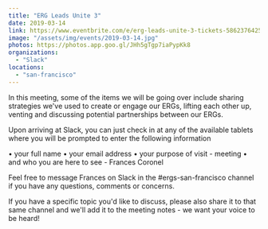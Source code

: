 ```yaml
---
title: "ERG Leads Unite 3"
date: 2019-03-14
link: https://www.eventbrite.com/e/erg-leads-unite-3-tickets-58623764257#
image: "/assets/img/events/2019-03-14.jpg"
photos: https://photos.app.goo.gl/JHh5gTgp7iaPypKk8
organizations:
  - "Slack"
locations:
  - "san-francisco"
---
```


In this meeting, some of the items we will be going over include sharing strategies we've used to create or engage our ERGs, lifting each other up, venting and discussing potential partnerships between our ERGs.

Upon arriving at Slack, you can just check in at any of the available tablets where you will be prompted to enter the following information

• your full name
• your email address
• your purpose of visit - meeting
• and who you are here to see - Frances Coronel

Feel free to message Frances on Slack in the #ergs-san-francisco channel if you have any questions, comments or concerns.

If you have a specific topic you'd like to discuss, please also share it to that same channel and we'll add it to the meeting notes - we want your voice to be heard!
